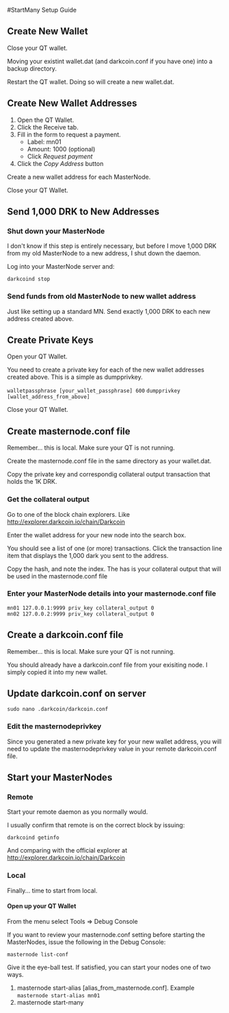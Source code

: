 #StartMany Setup Guide

## Create New Wallet
Close your QT wallet.

Moving your existint wallet.dat (and darkcoin.conf if you have one) into a backup directory.

Restart the QT wallet. Doing so will create a new wallet.dat.

## Create New Wallet Addresses

1. Open the QT Wallet.
2. Click the Receive tab.
3. Fill in the form to request a payment.
    * Label: mn01
    * Amount: 1000 (optional)
    * Click *Request payment*
5. Click the *Copy Address* button

Create a new wallet address for each MasterNode.

Close your QT Wallet.

## Send 1,000 DRK to New Addresses

### Shut down your MasterNode
I don't know if this step is entirely necessary, but before I move 1,000 DRK from my old MasterNode to a new address, I shut down the daemon.

Log into your MasterNode server and:

```darkcoind stop```

### Send funds from old MasterNode to new wallet address

Just like setting up a standard MN. Send exactly 1,000 DRK to each new address created above.

## Create Private Keys

Open your QT Wallet.

You need to create a private key for each of the new wallet addresses created above. This is a simple as dumpprivkey.

```walletpassphrase [your_wallet_passphrase] 600```
```dumpprivkey [wallet_address_from_above]```

Close your QT Wallet.

## Create masternode.conf file

Remember... this is local. Make sure your QT is not running.

Create the masternode.conf file in the same directory as your wallet.dat.

Copy the private key and correspondig collateral output transaction that holds the 1K DRK.

### Get the collateral output

Go to one of the block chain explorers. Like http://explorer.darkcoin.io/chain/Darkcoin

Enter the wallet address for your new node into the search box.

You should see a list of one (or more) transactions. Click the transaction line item that displays the 1,000 dark you sent to the address.

Copy the hash, and note the index. The has is your collateral output that will be used in the masternode.conf file

### Enter your MasterNode details into your masternode.conf file

```
mn01 127.0.0.1:9999 priv_key collateral_output 0
mn02 127.0.0.2:9999 priv_key collateral_output 0
```

## Create a darkcoin.conf file

Remember... this is local. Make sure your QT is not running.

You should already have a darkcoin.conf file from your exisiting node. I simply copied it into my new wallet.

## Update darkcoin.conf on server

```sudo nano .darkcoin/darkcoin.conf```

### Edit the masternodeprivkey
Since you generated a new private key for your new wallet address, you will need to update the masternodeprivkey value in your remote darkcoin.conf file.

## Start your MasterNodes

### Remote

Start your remote daemon as you normally would. 

I usually confirm that remote is on the correct block by issuing:

```darkcoind getinfo```

And comparing with the official explorer at http://explorer.darkcoin.io/chain/Darkcoin

### Local

Finally... time to start from local.

#### Open up your QT Wallet

From the menu select Tools => Debug Console

If you want to review your masternode.conf setting before starting the MasterNodes, issue the following in the Debug Console:

```masternode list-conf```

Give it the eye-ball test. If satisfied, you can start your nodes one of two ways.

1. masternode start-alias [alias_from_masternode.conf]. Example ```masternode start-alias mn01```
2. masternode start-many
